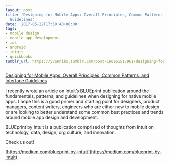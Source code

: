 ```yaml
---
layout: post
title: 'Designing for Mobile Apps: Overall Principles, Common Patterns, and Interface
  Guidelines'
date: '2017-05-22T17:50:40+00:00'
tags:
- mobile design
- mobile app development
- ios
- android
- intuit
- quickbooks
tumblr_url: https://yvonniks.tumblr.com/post/160961517961/designing-for-mobile-apps-overall-principles
---
```

[Designing for Mobile Apps: Overall Principles, Common Patterns, and Interface Guidelines](https://goo.gl/kfVif2)  

I recently wrote an article on Intuit’s BLUEprint publication around the fundamentals, patterns, and guidelines when designing for native mobile apps. I hope this is a good primer and starting point for designers, product managers, content writers, engineers who are either new to mobile design or are looking to better understand some common best practices and trends around mobile app design and development.&nbsp;

BLUEprint by Intuit is a publication comprised of thoughts from Intuit on technology, data, design, org culture, and innovation.&nbsp;

Check us out!&nbsp;

[https://medium.com/blueprint-by-intuit](https://medium.com/blueprint-by-intuit)
